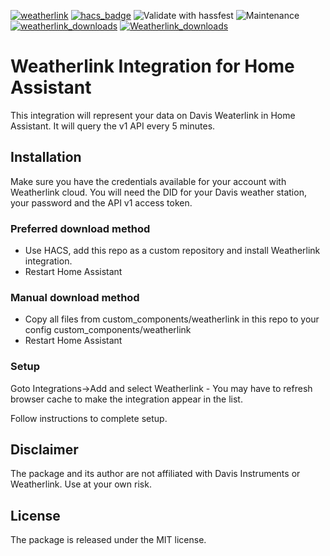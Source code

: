 [![weatherlink](https://img.shields.io/github/v/release/astrandb/weatherlink)](https://github.com/astrandb/weatherlink/releases/latest) [![hacs_badge](https://img.shields.io/badge/HACS-Custom-orange.svg)](https://github.com/hacs/integration) ![Validate with hassfest](https://github.com/astrandb/weatherlink/workflows/Validate%20with%20hassfest/badge.svg) ![Maintenance](https://img.shields.io/maintenance/yes/2022.svg) [![weatherlink_downloads](https://img.shields.io/github/downloads/astrandb/weatherlink/total)](https://github.com/astrandb/weatherlink) [![Weatherlink_downloads](https://img.shields.io/github/downloads/astrandb/weatherlink/latest/total)](https://github.com/astrandb/weatherlink)

# Weatherlink Integration for Home Assistant

This integration will represent your data on Davis Weaterlink in Home Assistant. It will query the v1 API every 5 minutes.

## Installation

Make sure you have the credentials available for your account with Weatherlink cloud. You will need the DID for your Davis weather station, your password and the API v1 access token.

### Preferred download method

- Use HACS, add this repo as a custom repository and install Weatherlink integration.
- Restart Home Assistant

### Manual download method

- Copy all files from custom_components/weatherlink in this repo to your config custom_components/weatherlink
- Restart Home Assistant

### Setup

Goto Integrations->Add and select Weatherlink - You may have to refresh browser cache to make the integration appear in the list.

Follow instructions to complete setup.

## Disclaimer

The package and its author are not affiliated with Davis Instruments or Weatherlink. Use at your own risk.

## License

The package is released under the MIT license.

